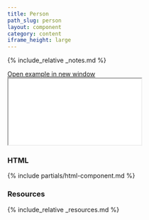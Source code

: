 ```yaml
---
title: Person
path_slug: person
layout: component
category: content
iframe_height: large
---
```


{% include_relative _notes.md %}

<div class="cf">
	<a href="{{ site.baseurl }}/component/{{ page.path_slug }}/example.html" target="_blank" class="example-link">Open example in new window</a>
</div><!--/.cf-->

<iframe {% if page.iframe_height %}class="h-{{ page.iframe_height }}"{% endif %} src="{{ site.baseurl}}/component/{{ page.path_slug }}/example.html" title="Person Example"></iframe>

<h3>HTML</h3>
{% include partials/html-component.md %}

<h3>Resources</h3>

{% include_relative _resources.md %}
